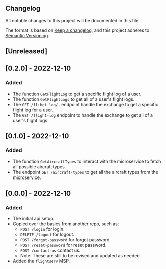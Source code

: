 ## Changelog
All notable changes to this project will be documented in this file.

The format is based on [Keep a changelog](https://keepachangelog.com/en/1.0.0/),
and this project adheres to [Semantic Versioning](https://semver.org/spec/v2.0.0.html).

## [Unreleased]
## [0.2.0] - 2022-12-10
### Added
- The function `GetFlightLog` to get a specific flight log of a user.
- The function `GetFlightLogs` to get all of a user's flight logs.
- The `GET /flihgt-log/-` endpoint handle the exchange to get a specific flight
  log for a user.
- The `GET /flight-log` endpoint to handle the exchange to get all of a user's
  flight logs.

## [0.1.0] - 2022-12-10
### Added
- The function `GetAircraftTypes` to interact with the microservice to fetch all
  possible aircraft types.
- The endpoint `GET /aircraft-types` to get all the aircraft types from the
  microservice.

## [0.0.0] - 2022-12-10
### Added
- The initial api setup.
- Copied over the basics from another repo, such as:
  - `POST /login` for login.
  - `DELETE /logout` for logout.
  - `POST /forgot-password` for forgot password.
  - `POST /reset-password` for reset password.
  - `POST /contact-us` contact us.
  - Note: These are still to be revised and updated as needed.
- Added the `flightserv` MSP.

